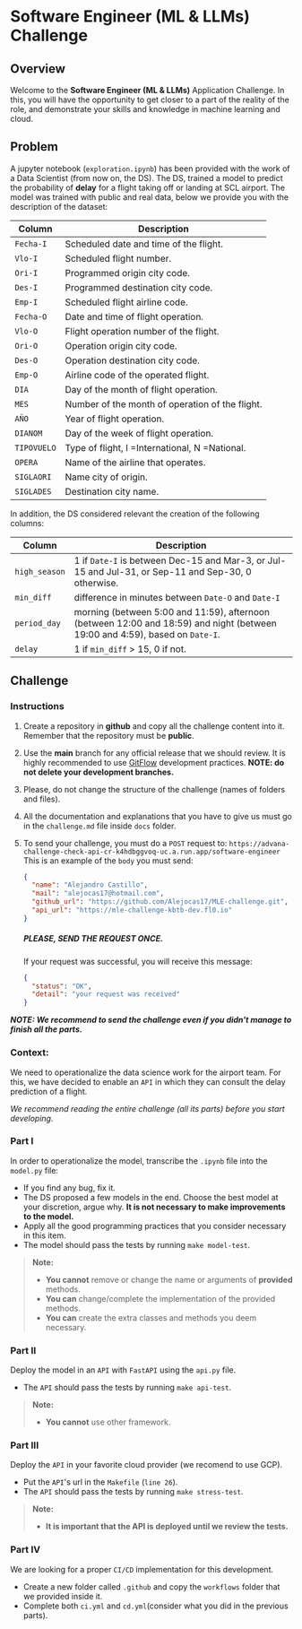 # Software Engineer (ML & LLMs) Challenge

## Overview

Welcome to the **Software Engineer (ML & LLMs)** Application Challenge. In this, you will have the opportunity to get closer to a part of the reality of the role, and demonstrate your skills and knowledge in machine learning and cloud.

## Problem

A jupyter notebook (`exploration.ipynb`) has been provided with the work of a Data Scientist (from now on, the DS). The DS, trained a model to predict the probability of **delay** for a flight taking off or landing at SCL airport. The model was trained with public and real data, below we provide you with the description of the dataset:

|Column|Description|
|-----|-----------|
|`Fecha-I`|Scheduled date and time of the flight.|
|`Vlo-I`|Scheduled flight number.|
|`Ori-I`|Programmed origin city code.|
|`Des-I`|Programmed destination city code.|
|`Emp-I`|Scheduled flight airline code.|
|`Fecha-O`|Date and time of flight operation.|
|`Vlo-O`|Flight operation number of the flight.|
|`Ori-O`|Operation origin city code.|
|`Des-O`|Operation destination city code.|
|`Emp-O`|Airline code of the operated flight.|
|`DIA`|Day of the month of flight operation.|
|`MES`|Number of the month of operation of the flight.|
|`AÑO`|Year of flight operation.|
|`DIANOM`|Day of the week of flight operation.|
|`TIPOVUELO`|Type of flight, I =International, N =National.|
|`OPERA`|Name of the airline that operates.|
|`SIGLAORI`|Name city of origin.|
|`SIGLADES`|Destination city name.|

In addition, the DS considered relevant the creation of the following columns:

|Column|Description|
|-----|-----------|
|`high_season`|1 if `Date-I` is between Dec-15 and Mar-3, or Jul-15 and Jul-31, or Sep-11 and Sep-30, 0 otherwise.|
|`min_diff`|difference in minutes between `Date-O` and `Date-I`|
|`period_day`|morning (between 5:00 and 11:59), afternoon (between 12:00 and 18:59) and night (between 19:00 and 4:59), based on `Date-I`.|
|`delay`|1 if `min_diff` > 15, 0 if not.|

## Challenge

### Instructions

1. Create a repository in **github** and copy all the challenge content into it. Remember that the repository must be **public**.

2. Use the **main** branch for any official release that we should review. It is highly recommended to use [GitFlow](https://www.atlassian.com/git/tutorials/comparing-workflows/gitflow-workflow) development practices. **NOTE: do not delete your development branches.**
   
3. Please, do not change the structure of the challenge (names of folders and files).
   
4. All the documentation and explanations that you have to give us must go in the `challenge.md` file inside `docs` folder.

5. To send your challenge, you must do a `POST` request to:
    `https://advana-challenge-check-api-cr-k4hdbggvoq-uc.a.run.app/software-engineer`
    This is an example of the `body` you must send:
    ```json
    {
      "name": "Alejandro Castillo",
      "mail": "alejocas17@hotmail.com",
      "github_url": "https://github.com/Alejocas17/MLE-challenge.git",
      "api_url": "https://mle-challenge-kbtb-dev.fl0.io"
    }
    ```
    ##### ***PLEASE, SEND THE REQUEST ONCE.***

    If your request was successful, you will receive this message:
    ```json
    {
      "status": "OK",
      "detail": "your request was received"
    }
    ```


***NOTE: We recommend to send the challenge even if you didn't manage to finish all the parts.***

### Context:

We need to operationalize the data science work for the airport team. For this, we have decided to enable an `API` in which they can consult the delay prediction of a flight.

*We recommend reading the entire challenge (all its parts) before you start developing.*

### Part I

In order to operationalize the model, transcribe the `.ipynb` file into the `model.py` file:

- If you find any bug, fix it.
- The DS proposed a few models in the end. Choose the best model at your discretion, argue why. **It is not necessary to make improvements to the model.**
- Apply all the good programming practices that you consider necessary in this item.
- The model should pass the tests by running `make model-test`.

> **Note:**
> - **You cannot** remove or change the name or arguments of **provided** methods.
> - **You can** change/complete the implementation of the provided methods.
> - **You can** create the extra classes and methods you deem necessary.

### Part II

Deploy the model in an `API` with `FastAPI` using the `api.py` file.

- The `API` should pass the tests by running `make api-test`.

> **Note:** 
> - **You cannot** use other framework.

### Part III

Deploy the `API` in your favorite cloud provider (we recomend to use GCP).

- Put the `API`'s url in the `Makefile` (`line 26`).
- The `API` should pass the tests by running `make stress-test`.

> **Note:** 
> - **It is important that the API is deployed until we review the tests.**

### Part IV

We are looking for a proper `CI/CD` implementation for this development.

- Create a new folder called `.github` and copy the `workflows` folder that we provided inside it.
- Complete both `ci.yml` and `cd.yml`(consider what you did in the previous parts).